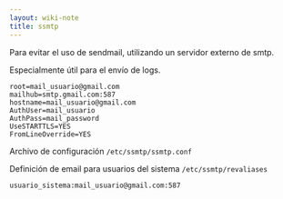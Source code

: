 ```yaml
---
layout: wiki-note
title: ssmtp
---
```

Para evitar el uso de sendmail, utilizando un servidor externo de smtp.

Especialmente útil para el envío de logs.

    root=mail_usuario@gmail.com
    mailhub=smtp.gmail.com:587
    hostname=mail_usuario@gmail.com
    AuthUser=mail_usuario
    AuthPass=mail_password
    UseSTARTTLS=YES
    FromLineOverride=YES

Archivo de configuración `/etc/ssmtp/ssmtp.conf`

Definición de email para usuarios del sistema `/etc/ssmtp/revaliases`

    usuario_sistema:mail_usuario@gmail.com:587
